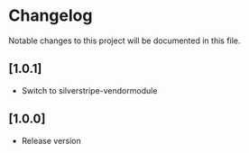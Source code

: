 # Changelog

Notable changes to this project will be documented in this file.

## [1.0.1]

- Switch to silverstripe-vendormodule


## [1.0.0]

- Release version
